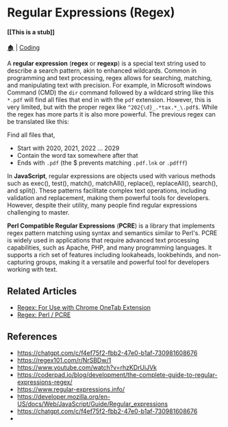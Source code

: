 # Regular Expressions (Regex)

####  [[This is a stub]]

[🏚️](../README.md) | [Coding](/coding/index.md)

A **regular expression** (**regex** or **regexp**) is a special text string used to describe a search pattern, akin to enhanced wildcards. Common in programming and text processing, regex allows for searching, matching, and manipulating text with precision. For example, in Microsoft windows Command (CMD) the `dir` command followed by a wildcard string like this `*.pdf` will find all files that end in with the `pdf` extension. However, this is very limited, but with the proper regex like `^202{\d}_.*tax.*_\.pdf$`. While the regex has more parts it is also more powerful. The previous regex can be translated like this:

Find all files that,

- Start with 2020, 2021, 2022 ... 2029
- Contain the word tax somewhere after that
- Ends with `.pdf` (the $ prevents matching `.pdf.lnk` or `.pdfff`)

In **JavaScript**, regular expressions are objects used with various methods such as exec(), test(), match(), matchAll(), replace(), replaceAll(), search(), and split(). These patterns facilitate complex text operations, including validation and replacement, making them powerful tools for developers. However, despite their utility, many people find regular expressions challenging to master.

**Perl Compatible Regular Expressions** (**PCRE**) is a library that implements regex pattern matching using syntax and semantics similar to Perl's. PCRE is widely used in applications that require advanced text processing capabilities, such as Apache, PHP, and many programming languages. It supports a rich set of features including lookaheads, lookbehinds, and non-capturing groups, making it a versatile and powerful tool for developers working with text.

## Related Articles

- [Regex: For Use with Chrome OneTab Extension](/how-to/regex-onetab.md)
- [Regex: Perl / PCRE](/how-to/regex-perl-pcre.md)


## References

- https://chatgpt.com/c/f4ef75f2-fbb2-47e0-b1af-730981608676
- https://regex101.com/r/NrSBDw/1
- https://www.youtube.com/watch?v=rhzKDrUiJVk
- https://coderpad.io/blog/development/the-complete-guide-to-regular-expressions-regex/
- https://www.regular-expressions.info/
- https://developer.mozilla.org/en-US/docs/Web/JavaScript/Guide/Regular_expressions
- https://chatgpt.com/c/f4ef75f2-fbb2-47e0-b1af-730981608676
- 
